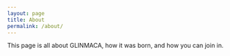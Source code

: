 ```yaml
---
layout: page
title: About
permalink: /about/
---
```


This page is all about GLINMACA, how it was born, and how you can join in.
